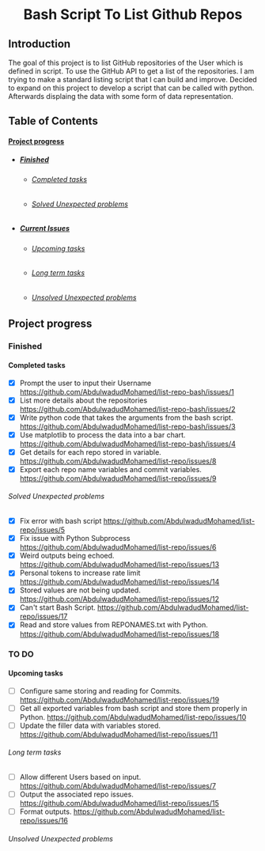 <h1 align="center">Bash Script To List Github Repos</h1>

## Introduction


The goal of this project is to list GitHub repositories of the User which is defined in script. To use the GitHub API to get a list of the repositories. I am trying to make a standard listing script that I can build and improve. Decided to expand on this project to develop a script that can be called with python. Afterwards displaing the data with some form of data representation.


## Table of Contents

#### [Project progress](#project-progress)

- ##### [Finished](#finished)
  - ###### [Completed tasks](#completed-tasks)
  - ###### [Solved Unexpected problems](#solved-unexpected-problems)

- ##### [Current Issues](#to-do)
  - ###### [Upcoming tasks](#upcoming-tasks)
  - ###### [Long term tasks](#long-term-tasks)
  - ###### [Unsolved Unexpected problems](#unsolved-unexpected-problems)

## Project progress


### Finished

#### Completed tasks

- [x] Prompt the user to input their Username https://github.com/AbdulwadudMohamed/list-repo-bash/issues/1
- [x] List more details about the repositories https://github.com/AbdulwadudMohamed/list-repo-bash/issues/2
- [x] Write python code that takes the arguments from the bash script. https://github.com/AbdulwadudMohamed/list-repo-bash/issues/3
- [x] Use matplotlib to process the data into a bar chart. https://github.com/AbdulwadudMohamed/list-repo-bash/issues/4
- [x] Get details for each repo stored in variable. https://github.com/AbdulwadudMohamed/list-repo/issues/8
- [x] Export each repo name variables and commit variables. https://github.com/AbdulwadudMohamed/list-repo/issues/9

###### Solved Unexpected problems

- [x] Fix error with bash script https://github.com/AbdulwadudMohamed/list-repo/issues/5
- [x] Fix issue with Python Subprocess https://github.com/AbdulwadudMohamed/list-repo/issues/6
- [x] Weird outputs being echoed. https://github.com/AbdulwadudMohamed/list-repo/issues/13
- [x] Personal tokens to increase rate limit https://github.com/AbdulwadudMohamed/list-repo/issues/14
- [x] Stored values are not being updated. https://github.com/AbdulwadudMohamed/list-repo/issues/12
- [x] Can't start Bash Script. https://github.com/AbdulwadudMohamed/list-repo/issues/17
- [x] Read and store values from REPONAMES.txt with Python. https://github.com/AbdulwadudMohamed/list-repo/issues/18

### TO DO


#### Upcoming tasks

- [ ] Configure same storing and reading for Commits. https://github.com/AbdulwadudMohamed/list-repo/issues/19
- [ ] Get all exported variables from bash script and store them properly in Python. https://github.com/AbdulwadudMohamed/list-repo/issues/10 
- [ ] Update the filler data with variables stored. https://github.com/AbdulwadudMohamed/list-repo/issues/11

###### Long term tasks

- [ ] Allow different Users based on input. https://github.com/AbdulwadudMohamed/list-repo/issues/7
- [ ] Output the associated repo issues. https://github.com/AbdulwadudMohamed/list-repo/issues/15
- [ ] Format outputs. https://github.com/AbdulwadudMohamed/list-repo/issues/16

###### Unsolved Unexpected problems


